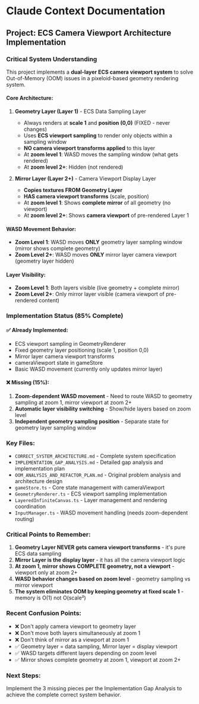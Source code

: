 # Claude Context Documentation

## Project: ECS Camera Viewport Architecture Implementation

### Critical System Understanding

This project implements a **dual-layer ECS camera viewport system** to solve Out-of-Memory (OOM) issues in a pixeloid-based geometry rendering system.

#### Core Architecture:

1. **Geometry Layer (Layer 1)** - ECS Data Sampling Layer
   - Always renders at **scale 1** and **position (0,0)** (FIXED - never changes)
   - Uses **ECS viewport sampling** to render only objects within a sampling window
   - **NO camera viewport transforms applied** to this layer
   - At **zoom level 1**: WASD moves the sampling window (what gets rendered)
   - At **zoom level 2+**: Hidden (not rendered)

2. **Mirror Layer (Layer 2+)** - Camera Viewport Display Layer  
   - **Copies textures FROM Geometry Layer**
   - **HAS camera viewport transforms** (scale, position)
   - At **zoom level 1**: Shows **complete mirror** of all geometry (no viewport)
   - At **zoom level 2+**: Shows **camera viewport** of pre-rendered Layer 1

#### WASD Movement Behavior:

- **Zoom Level 1**: WASD moves **ONLY** geometry layer sampling window (mirror shows complete geometry)
- **Zoom Level 2+**: WASD moves **ONLY** mirror layer camera viewport (geometry layer hidden)

#### Layer Visibility:

- **Zoom Level 1**: Both layers visible (live geometry + complete mirror)
- **Zoom Level 2+**: Only mirror layer visible (camera viewport of pre-rendered content)

### Implementation Status (85% Complete)

#### ✅ Already Implemented:
- ECS viewport sampling in GeometryRenderer
- Fixed geometry layer positioning (scale 1, position 0,0)
- Mirror layer camera viewport transforms
- cameraViewport state in gameStore
- Basic WASD movement (currently only updates mirror layer)

#### ❌ Missing (15%):
1. **Zoom-dependent WASD movement** - Need to route WASD to geometry sampling at zoom 1, mirror viewport at zoom 2+
2. **Automatic layer visibility switching** - Show/hide layers based on zoom level
3. **Independent geometry sampling position** - Separate state for geometry layer sampling window

### Key Files:

- `CORRECT_SYSTEM_ARCHITECTURE.md` - Complete system specification
- `IMPLEMENTATION_GAP_ANALYSIS.md` - Detailed gap analysis and implementation plan
- `OOM_ANALYSIS_AND_REFACTOR_PLAN.md` - Original problem analysis and architecture design
- `gameStore.ts` - Core state management with cameraViewport
- `GeometryRenderer.ts` - ECS viewport sampling implementation
- `LayeredInfiniteCanvas.ts` - Layer management and rendering coordination
- `InputManager.ts` - WASD movement handling (needs zoom-dependent routing)

### Critical Points to Remember:

1. **Geometry Layer NEVER gets camera viewport transforms** - it's pure ECS data sampling
2. **Mirror Layer is the display layer** - it has all the camera viewport logic
3. **At zoom 1, mirror shows COMPLETE geometry, not a viewport** - viewport only at zoom 2+
4. **WASD behavior changes based on zoom level** - geometry sampling vs mirror viewport
5. **The system eliminates OOM by keeping geometry at fixed scale 1** - memory is O(1) not O(scale²)

### Recent Confusion Points:

- ❌ Don't apply camera viewport to geometry layer
- ❌ Don't move both layers simultaneously at zoom 1 
- ❌ Don't think of mirror as a viewport at zoom 1
- ✅ Geometry layer = data sampling, Mirror layer = display viewport
- ✅ WASD targets different layers depending on zoom level
- ✅ Mirror shows complete geometry at zoom 1, viewport at zoom 2+

### Next Steps:
Implement the 3 missing pieces per the Implementation Gap Analysis to achieve the complete correct system behavior.